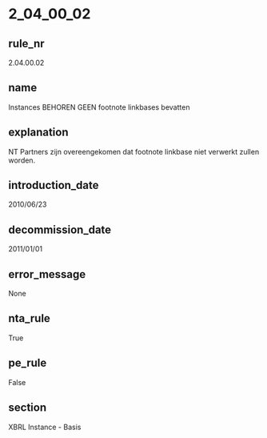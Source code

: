 # 2_04_00_02

## rule_nr
2.04.00.02

## name
Instances BEHOREN GEEN footnote linkbases bevatten

## explanation
NT Partners zijn overeengekomen dat footnote linkbase niet verwerkt zullen worden.

## introduction_date
2010/06/23

## decommission_date
2011/01/01

## error_message
None

## nta_rule
True

## pe_rule
False

## section
XBRL Instance - Basis

